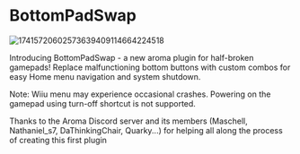 # BottomPadSwap

![17415720602573639409114664224518](https://github.com/user-attachments/assets/3391e0d1-ff96-4f30-931a-3341a2f422b9)


Introducing BottomPadSwap - a new aroma plugin for half-broken gamepads! Replace malfunctioning bottom buttons with custom combos for easy Home menu navigation and system shutdown. 

Note: Wiiu menu may experience occasional crashes. Powering on the gamepad using turn-off shortcut is not supported. 

Thanks to the Aroma Discord server and its members (Maschell, Nathaniel_s7, DaThinkingChair, Quarky...)   for helping all along the process of creating this first plugin 
